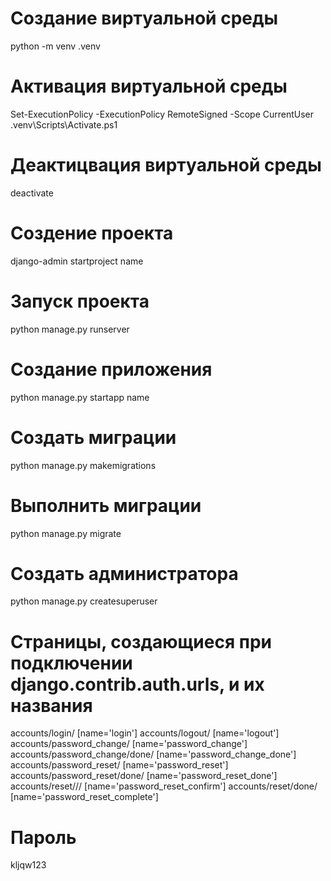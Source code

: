 # Создание виртуальной среды
python -m venv .venv
# Активация виртуальной среды
Set-ExecutionPolicy -ExecutionPolicy RemoteSigned -Scope CurrentUser
.venv\Scripts\Activate.ps1
# Деактицвация виртуальной среды
deactivate
# Создение проекта
django-admin startproject name
# Запуск проекта
python manage.py runserver
# Создание приложения
python manage.py startapp name
# Создать миграции
python manage.py makemigrations
# Выполнить миграции
python manage.py migrate
# Создать администратора 
python manage.py createsuperuser

# Страницы, создающиеся при подключении django.contrib.auth.urls, и их названия
accounts/login/ [name='login']
accounts/logout/ [name='logout']
accounts/password_change/ [name='password_change']
accounts/password_change/done/ [name='password_change_done']
accounts/password_reset/ [name='password_reset']
accounts/password_reset/done/ [name='password_reset_done']
accounts/reset/<uidb64>/<token>/ [name='password_reset_confirm']
accounts/reset/done/ [name='password_reset_complete']



# Пароль
kljqw123